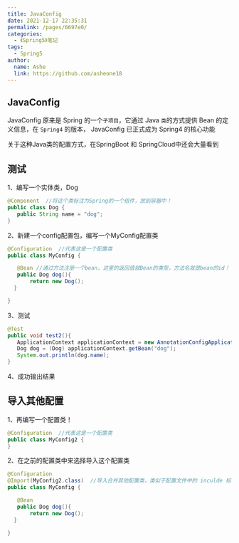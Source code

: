```yaml
---
title: JavaConfig
date: 2021-12-17 22:35:31
permalink: /pages/6697e0/
categories:
  - 《Spring5》笔记
tags:
  - Spring5
author:
  name: Ashe
  link: https://github.com/asheone18
---
```


## JavaConfig

JavaConfig 原来是 Spring 的一个`子项目`，它通过 Java `类`的方式提供 Bean 的定义信息，在 `Spring4` 的版本， JavaConfig 已正式成为 Spring4 的核心功能 

关于这种Java类的配置方式，在SpringBoot 和 SpringCloud中还会大量看到

## 测试

1、编写一个实体类，Dog

```java
@Component  //将这个类标注为Spring的一个组件，放到容器中！
public class Dog {
   public String name = "dog";
}
```

2、新建一个config配置包，编写一个MyConfig配置类

```java
@Configuration  //代表这是一个配置类
public class MyConfig {

   @Bean //通过方法注册一个bean，这里的返回值就Bean的类型，方法名就是bean的id！
   public Dog dog(){
       return new Dog();
  }

}
```

3、测试
```java
@Test
public void test2(){
   ApplicationContext applicationContext = new AnnotationConfigApplicationContext(MyConfig.class);
   Dog dog = (Dog) applicationContext.getBean("dog");
   System.out.println(dog.name);
}
```

4、成功输出结果

## 导入其他配置

1、再编写一个配置类！

```java
@Configuration  //代表这是一个配置类
public class MyConfig2 {
}
```

2、在之前的配置类中来选择导入这个配置类

```java
@Configuration
@Import(MyConfig2.class)  //导入合并其他配置类，类似于配置文件中的 inculde 标签
public class MyConfig {

   @Bean
   public Dog dog(){
       return new Dog();
  }

}
```
